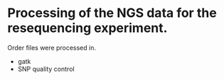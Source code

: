 # Processing of the NGS data for the resequencing experiment.

Order files were processed in.

- gatk
- SNP quality control





